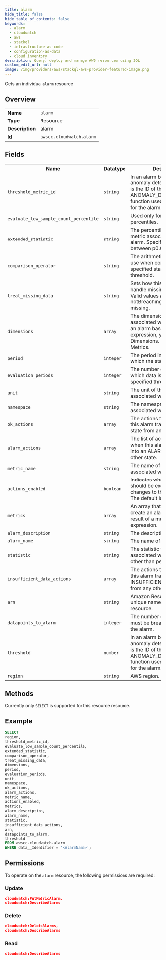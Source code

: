 ```yaml
---
title: alarm
hide_title: false
hide_table_of_contents: false
keywords:
  - alarm
  - cloudwatch
  - aws
  - stackql
  - infrastructure-as-code
  - configuration-as-data
  - cloud inventory
description: Query, deploy and manage AWS resources using SQL
custom_edit_url: null
image: /img/providers/aws/stackql-aws-provider-featured-image.png
---
```

Gets an individual <code>alarm</code> resource

## Overview
<table><tbody>
<tr><td><b>Name</b></td><td><code>alarm</code></td></tr>
<tr><td><b>Type</b></td><td>Resource</td></tr>
<tr><td><b>Description</b></td><td>alarm</td></tr>
<tr><td><b>Id</b></td><td><code>awscc.cloudwatch.alarm</code></td></tr>
</tbody></table>

## Fields
<table><tbody>
<tr><th>Name</th><th>Datatype</th><th>Description</th></tr>
<tr><td><code>threshold_metric_id</code></td><td><code>string</code></td><td>In an alarm based on an anomaly detection model, this is the ID of the ANOMALY_DETECTION_BAND function used as the threshold for the alarm.</td></tr>
<tr><td><code>evaluate_low_sample_count_percentile</code></td><td><code>string</code></td><td>Used only for alarms based on percentiles.</td></tr>
<tr><td><code>extended_statistic</code></td><td><code>string</code></td><td>The percentile statistic for the metric associated with the alarm. Specify a value between p0.0 and p100.</td></tr>
<tr><td><code>comparison_operator</code></td><td><code>string</code></td><td>The arithmetic operation to use when comparing the specified statistic and threshold.</td></tr>
<tr><td><code>treat_missing_data</code></td><td><code>string</code></td><td>Sets how this alarm is to handle missing data points. Valid values are breaching, notBreaching, ignore, and missing.</td></tr>
<tr><td><code>dimensions</code></td><td><code>array</code></td><td>The dimensions for the metric associated with the alarm. For an alarm based on a math expression, you can't specify Dimensions. Instead, you use Metrics.</td></tr>
<tr><td><code>period</code></td><td><code>integer</code></td><td>The period in seconds, over which the statistic is applied.</td></tr>
<tr><td><code>evaluation_periods</code></td><td><code>integer</code></td><td>The number of periods over which data is compared to the specified threshold.</td></tr>
<tr><td><code>unit</code></td><td><code>string</code></td><td>The unit of the metric associated with the alarm.</td></tr>
<tr><td><code>namespace</code></td><td><code>string</code></td><td>The namespace of the metric associated with the alarm.</td></tr>
<tr><td><code>ok_actions</code></td><td><code>array</code></td><td>The actions to execute when this alarm transitions to the OK state from any other state.</td></tr>
<tr><td><code>alarm_actions</code></td><td><code>array</code></td><td>The list of actions to execute when this alarm transitions into an ALARM state from any other state.</td></tr>
<tr><td><code>metric_name</code></td><td><code>string</code></td><td>The name of the metric associated with the alarm.</td></tr>
<tr><td><code>actions_enabled</code></td><td><code>boolean</code></td><td>Indicates whether actions should be executed during any changes to the alarm state. The default is TRUE.</td></tr>
<tr><td><code>metrics</code></td><td><code>array</code></td><td>An array that enables you to create an alarm based on the result of a metric math expression.</td></tr>
<tr><td><code>alarm_description</code></td><td><code>string</code></td><td>The description of the alarm.</td></tr>
<tr><td><code>alarm_name</code></td><td><code>string</code></td><td>The name of the alarm.</td></tr>
<tr><td><code>statistic</code></td><td><code>string</code></td><td>The statistic for the metric associated with the alarm, other than percentile.</td></tr>
<tr><td><code>insufficient_data_actions</code></td><td><code>array</code></td><td>The actions to execute when this alarm transitions to the INSUFFICIENT_DATA state from any other state.</td></tr>
<tr><td><code>arn</code></td><td><code>string</code></td><td>Amazon Resource Name is a unique name for each resource.</td></tr>
<tr><td><code>datapoints_to_alarm</code></td><td><code>integer</code></td><td>The number of datapoints that must be breaching to trigger the alarm.</td></tr>
<tr><td><code>threshold</code></td><td><code>number</code></td><td>In an alarm based on an anomaly detection model, this is the ID of the ANOMALY_DETECTION_BAND function used as the threshold for the alarm.</td></tr>
<tr><td><code>region</code></td><td><code>string</code></td><td>AWS region.</td></tr>

</tbody></table>

## Methods
Currently only <code>SELECT</code> is supported for this resource resource.

## Example
```sql
SELECT
region,
threshold_metric_id,
evaluate_low_sample_count_percentile,
extended_statistic,
comparison_operator,
treat_missing_data,
dimensions,
period,
evaluation_periods,
unit,
namespace,
ok_actions,
alarm_actions,
metric_name,
actions_enabled,
metrics,
alarm_description,
alarm_name,
statistic,
insufficient_data_actions,
arn,
datapoints_to_alarm,
threshold
FROM awscc.cloudwatch.alarm
WHERE data__Identifier = '<AlarmName>';
```

## Permissions

To operate on the <code>alarm</code> resource, the following permissions are required:

### Update
```json
cloudwatch:PutMetricAlarm,
cloudwatch:DescribeAlarms
```

### Delete
```json
cloudwatch:DeleteAlarms,
cloudwatch:DescribeAlarms
```

### Read
```json
cloudwatch:DescribeAlarms
```

